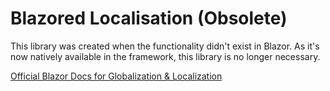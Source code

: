 # Blazored Localisation (Obsolete)

This library was created when the functionality didn't exist in Blazor. As it's now natively available in the framework, this library is no longer necessary.

[Official Blazor Docs for Globalization & Localization](https://docs.microsoft.com/en-gb/aspnet/core/blazor/globalization-localization?view=aspnetcore-3.1)
